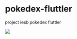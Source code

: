 # pokedex-fluttler
project iesb pokedex fluttler

<img src="https://lh3.googleusercontent.com/s6w8wF6tS6Mri5ug-X0UQhzstHaNDP5RMbNMcZP6b1D79dOWx5ygeU4TksFKOqLFKqtuSBC7_CDSsn8IWM2UEKKJ5fPlw_vKJPyn6zxhwlGQae_19as-geG5_Wx4VyKjgCrnnt22Gt1Aojc8RupElseiQcdD_WjpjF8Z9uywgAni2Yh3NGypCaUQQ7WOY4rQTga2jixdoqm5NSvcCVKReDGV3_wPqhdgUnTB8RHf7_4FHI-sMScPPp_CqvJlScFc4ftBY_W8jRA0TJp1070Bkez3lGvIvBUpmbVVuzjz11GvcTrkmSEYF6m5gqd4jTpcxi20nUm6agl2e6QTPKOkcFm-f9ZHkx25F6jhI8IOhc8dWhxkQxsoRQ_YkbOvmfspwR8wM4_zoLFzh0DqqDAGh-M0PnoBTIShOWBG246ukxu48EAodmnH-HmmuvGO9IEVwzeDrmr9xHL1CPtdyOHHoDqp0C6EChigSm_rnK6ryK0TkPhjfkHZ6NkdoE2LQktUetZ-o945XNZOmX40dZq2X2aCRafbFxR0V69SFLqJ4Hx4cTZhEB-4mlPqwwSMPp_ph5whNzJE9JbwU0RqYSag77sjy7YgtTbj-TrhXRv5VscMDqug8y-198EhuGvpYApJikDYGtrkMZSm0A5KCSkMub7v9lt8wmmQDzwzFGLzF5p0W1j6U-OS8VsndoaI6o-0lEqS5BQIhhlCfMT3y5rPhsN_MOO59o11lWdOC-s_GJ9EN6E8wqyfGo29lJYXhT11AGQo3Eck4IZgR3Q9Q7RKmOqdEJZDpui-JGhTGf_RGXca2BmvwsEoUET_0Ks17noau7_nrGo0EcD6U3UUceVa1KHQKE8fbHTwqvG-aBhVG12fYn5LjCV3MDn8Sz4J58-9K_jS1diCH58V6a-1P8IZsLJKMrM_t2mDzD4Vp8Sx65L5kGkxKII99A0CsEixYJfQ_HDr7UcXnMaNcBoo4KtLPgT-bbJp59hL61y2U_CU_gxoDzb_rqblozo066_2y1Lag2jo6evn3_jpIidLV6jjF_wYGeZs=w879-h868-s-no?authuser=0">
